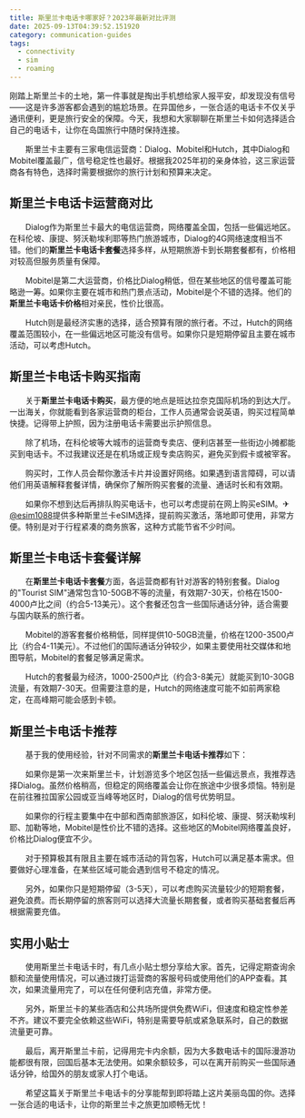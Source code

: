 ```yaml
---
title: 斯里兰卡电话卡哪家好？2023年最新对比评测
date: 2025-09-13T04:39:52.151920
category: communication-guides
tags:
  - connectivity
  - sim
  - roaming
---
```


刚踏上斯里兰卡的土地，第一件事就是掏出手机想给家人报平安，却发现没有信号——这是许多游客都会遇到的尴尬场景。在异国他乡，一张合适的电话卡不仅关乎通讯便利，更是旅行安全的保障。今天，我想和大家聊聊在斯里兰卡如何选择适合自己的电话卡，让你在岛国旅行中随时保持连接。

　　斯里兰卡主要有三家电信运营商：Dialog、Mobitel和Hutch，其中Dialog和Mobitel覆盖最广，信号稳定性也最好。根据我2025年初的亲身体验，这三家运营商各有特色，选择时需要根据你的旅行计划和预算来决定。

## 斯里兰卡电话卡运营商对比

　　Dialog作为斯里兰卡最大的电信运营商，网络覆盖全国，包括一些偏远地区。在科伦坡、康提、努沃勒埃利耶等热门旅游城市，Dialog的4G网络速度相当不错。他们的**斯里兰卡电话卡套餐**选择多样，从短期旅游卡到长期套餐都有，价格相对较高但服务质量有保障。

　　Mobitel是第二大运营商，价格比Dialog稍低，但在某些地区的信号覆盖可能略逊一筹。如果你主要在城市和热门景点活动，Mobitel是个不错的选择。他们的**斯里兰卡电话卡价格**相对亲民，性价比很高。

　　Hutch则是最经济实惠的选择，适合预算有限的旅行者。不过，Hutch的网络覆盖范围较小，在一些偏远地区可能没有信号。如果你只是短期停留且主要在城市活动，可以考虑Hutch。

## 斯里兰卡电话卡购买指南

　　关于**斯里兰卡电话卡购买**，最方便的地点是班达拉奈克国际机场的到达大厅。一出海关，你就能看到各家运营商的柜台，工作人员通常会说英语，购买过程简单快捷。记得带上护照，因为注册电话卡需要出示护照信息。

　　除了机场，在科伦坡等大城市的运营商专卖店、便利店甚至一些街边小摊都能买到电话卡。不过我建议还是在机场或正规专卖店购买，避免买到假卡或被宰客。

　　购买时，工作人员会帮你激活卡片并设置好网络。如果遇到语言障碍，可以请他们用英语解释套餐详情，确保你了解所购买套餐的流量、通话时长和有效期。

　　如果你不想到达后再排队购买电话卡，也可以考虑提前在网上购买eSIM。✈[@esim1088](https://t.me/s/esim1088)提供多种斯里兰卡eSIM选择，提前购买激活，落地即可使用，非常方便。特别是对于行程紧凑的商务旅客，这种方式能节省不少时间。

## 斯里兰卡电话卡套餐详解

　　在**斯里兰卡电话卡套餐**方面，各运营商都有针对游客的特别套餐。Dialog的"Tourist SIM"通常包含10-50GB不等的流量，有效期7-30天，价格在1500-4000卢比之间（约合5-13美元）。这个套餐还包含一些国际通话分钟，适合需要与国内联系的旅行者。

　　Mobitel的游客套餐价格稍低，同样提供10-50GB流量，价格在1200-3500卢比（约合4-11美元）。不过他们的国际通话分钟较少，如果主要使用社交媒体和地图导航，Mobitel的套餐足够满足需求。

　　Hutch的套餐最为经济，1000-2500卢比（约合3-8美元）就能买到10-30GB流量，有效期7-30天。但需要注意的是，Hutch的网络速度可能不如前两家稳定，在高峰期可能会感到卡顿。

## 斯里兰卡电话卡推荐

　　基于我的使用经验，针对不同需求的**斯里兰卡电话卡推荐**如下：

　　如果你是第一次来斯里兰卡，计划游览多个地区包括一些偏远景点，我推荐选择Dialog。虽然价格稍高，但稳定的网络覆盖会让你在旅途中少很多烦恼。特别是在前往雅拉国家公园或亚当峰等地区时，Dialog的信号优势明显。

　　如果你的行程主要集中在中部和西南部旅游区，如科伦坡、康提、努沃勒埃利耶、加勒等地，Mobitel是性价比不错的选择。这些地区的Mobitel网络覆盖良好，价格比Dialog便宜不少。

　　对于预算极其有限且主要在城市活动的背包客，Hutch可以满足基本需求。但要做好心理准备，在某些区域可能会遇到信号不稳定的情况。

　　另外，如果你只是短期停留（3-5天），可以考虑购买流量较少的短期套餐，避免浪费。而长期停留的旅客则可以选择大流量长期套餐，或者购买基础套餐后再根据需要充值。

## 实用小贴士

　　使用斯里兰卡电话卡时，有几点小贴士想分享给大家。首先，记得定期查询余额和流量使用情况，可以通过拨打运营商的客服号码或使用他们的APP查看。其次，如果流量用完了，可以在任何便利店充值，非常方便。

　　另外，斯里兰卡的某些酒店和公共场所提供免费WiFi，但速度和稳定性参差不齐。建议不要完全依赖这些WiFi，特别是需要导航或紧急联系时，自己的数据流量更可靠。

　　最后，离开斯里兰卡前，记得用完卡内余额，因为大多数电话卡的国际漫游功能都很有限，回国后基本无法使用。如果余额较多，可以在离开前购买一些国际通话分钟，给国外的朋友或家人打个电话。

　　希望这篇关于斯里兰卡电话卡的分享能帮到即将踏上这片美丽岛国的你。选择一张合适的电话卡，让你的斯里兰卡之旅更加顺畅无忧！